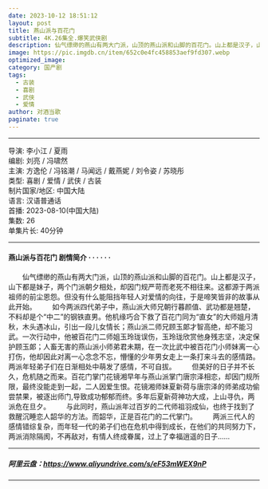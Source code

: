 ```yaml
---
date: 2023-10-12 18:51:12
layout: post
title: 燕山派与百花门
subtitle: 4K.26集全.爆笑武侠剧
description: 仙气缥缈的燕山有两大门派，山顶的燕山派和山脚的百花门。山上都是汉子，山下都是妹子，两个门派朝夕相处，却因门规严苛而老死不相往来.....
image: https://pic.imgdb.cn/item/652c0e4fc458853aef9fd307.webp
optimized_image: 
category: 国产剧
tags:
  - 古装
  - 喜剧
  - 武侠
  - 爱情
author: 对酒当歌
paginate: true
---
```


---

导演: 李小江 / 夏雨  
编剧: 刘亮 / 冯啸然  
主演: 方逸伦 / 冯铭潮 / 马闻远 / 戴燕妮 / 刘令姿 / 苏晓彤  
类型: 喜剧 / 爱情 / 武侠 / 古装  
制片国家/地区: 中国大陆  
语言: 汉语普通话  
首播: 2023-08-10(中国大陆)  
集数: 26  
单集片长: 40分钟  

---

#### 燕山派与百花门 剧情简介 · · · · · ·

　　仙气缥缈的燕山有两大门派，山顶的燕山派和山脚的百花门。山上都是汉子，山下都是妹子，两个门派朝夕相处，却因门规严苛而老死不相往来。这都源于两派祖师的前尘恩怨。但没有什么能阻挡年轻人对爱情的向往，于是啼笑皆非的故事从此开始。
　　如今两派四代弟子中，燕山派大师兄朝行暮颜值、武功都是翘楚，不料却是个“中二”的钢铁直男。他机缘巧合下救了百花门同为“直女”的大师姐月清秋，木头遇冰山，引出一段儿女情长；燕山派二师兄顾玉郞才智高绝，却不能习武。一次行动中，他被百花门二师姐玉玲珑误伤，玉玲珑欣赏他身残志坚，决定保护顾玉郞；人畜无害的燕山派小师弟君未期，在一次比武中被百花门小师妹离一心打伤，他却因此对离一心念念不忘，懵懂的少年男女走上一条打来斗去的感情路。两派年轻弟子们在日渐相处中萌发了感情，不可自拔。
　　但美好的日子并不长久，危机随之而来。百花门掌门花镜湘早年与燕山派掌门唐宗泽相恋，却因门规所限，最终没能走到一起，二人因爱生恨。花镜湘师妹夏新荷与唐宗泽的师弟成功偷尝禁果，被逐出师门,导致成功郁郁而终。多年后夏新荷神功大成，上山寻仇，两派危在旦夕。
　　与此同时，燕山派年过百岁的二代师祖羽成仙，也终于找到了救醒沉睡恋人韶华的方法。而韶华，正是百花门的二代掌门。
　　两派三代人的感情错综复杂，而年轻一代的弟子们也在危机中得到成长，在他们的共同努力下，两派消除隔阂，不再敌对，有情人终成眷属，过上了幸福逍遥的日子……

---

##### 阿里云盘：<https://www.aliyundrive.com/s/eF53mWEX9nP>

---
